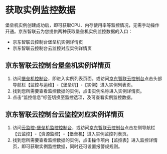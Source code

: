 
# 获取实例监控数据

堡垒机实例创建成功后，即可获取CPU、内存使用率等监控情况，无需手动操作开通。京东智联云为您提供两种获取堡垒机实例监控数据的入口：   
* 京东智联云控制台堡垒机实例详情页  
* 京东智联云控制台云监控对应实例详情页  

## 京东智联云控制台堡垒机实例详情页
1. 访问[堡垒机控制台][1]，即进入实例列表页面。或访问[京东智联云控制台][2]点击头部导航栏【监控与运维】-【堡垒机】-【实例】进入实例列表页。
2. 找到您所需要查看监控数据的实例，点击实例名称进入实例详情页。
3. 点击“监控信息”标签切换至监控选项，及可查看实例监控数据。

## 京东智联云控制台云监控对应实例详情页
1. 访问[云监控-堡垒机监控控制台][3]，或访问[京东智联云控制台][4]点击左侧导航栏【云监控】-【资源监控】-【堡垒机】进入实例监控列表页。
2. 找到您所需要查看监控数据的实例，点击操作项内【监控表】进入监控详情页，即可获取实例监控数据，同时还可设置报警规规则。 



  [1]: https://bastion-console.jdcloud.com/list
  [2]: https://console.jdcloud.com/
  [3]: https://cms-console.jdcloud.com/monitor/resource/auto/bastion
  [4]: https://console.jdcloud.com/
  
